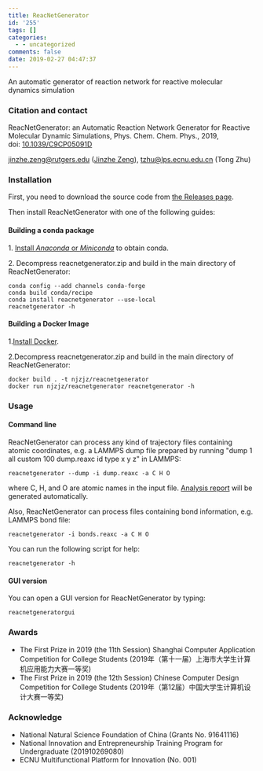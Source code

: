 ```yaml
---
title: ReacNetGenerator
id: '255'
tags: []
categories:
  - - uncategorized
comments: false
date: 2019-02-27 04:47:37
---
```


An automatic generator of reaction network for reactive molecular dynamics simulation

### Citation and contact

ReacNetGenerator: an Automatic Reaction Network Generator for Reactive Molecular Dynamic Simulations, Phys. Chem. Chem. Phys., 2019, doi: [10.1039/C9CP05091D](https://dx.doi.org/10.1039/C9CP05091D)

[jinzhe.zeng@rutgers.edu](mailto:jinzhe.zeng@rutgers.edu) ([Jinzhe Zeng](https://cv.njzjz.win)), [tzhu@lps.ecnu.edu.cn](mailto:tzhu@lps.ecnu.edu.cn) (Tong Zhu)

### Installation

First, you need to download the source code from [the Releases page](https://github.com/tongzhugroup/reacnetgenerator/releases).

Then install ReacNetGenerator with one of the following guides:

#### Building a conda package

1\. [Install _Anaconda_ or _Miniconda_](https://conda.io/projects/continuumio-conda/en/latest/user-guide/install/index.html) to obtain conda.  

2\. Decompress reacnetgenerator.zip and build in the main directory of ReacNetGenerator:

```
conda config --add channels conda-forge
conda build conda/recipe
conda install reacnetgenerator --use-local
reacnetgenerator -h
```

#### Building a Docker Image

1.[Install Docker](https://docs.docker.com/install/).

2.Decompress reacnetgenerator.zip and build in the main directory of ReacNetGenerator:

```
docker build . -t njzjz/reacnetgenerator
docker run njzjz/reacnetgenerator reacnetgenerator -h
```

### Usage

#### Command line

ReacNetGenerator can process any kind of trajectory files containing atomic coordinates, e.g. a LAMMPS dump file prepared by running "dump 1 all custom 100 dump.reaxc id type x y z" in LAMMPS:

```
reacnetgenerator --dump -i dump.reaxc -a C H O
```

where C, H, and O are atomic names in the input file. [Analysis report](https://reacnetgenerator.njzjz.win/report.html?jdata=https%3A%2F%2Fgist.githubusercontent.com%2Fnjzjz%2Fe9a4b42ceb7d2c3c7ada189f38708bf3%2Fraw%2F83d01b9ab1780b0ad2d1e7f934e61fa113cb0f9f%2Fmethane.json) will be generated automatically.

Also, ReacNetGenerator can process files containing bond information, e.g. LAMMPS bond file:

```
reacnetgenerator -i bonds.reaxc -a C H O
```

You can run the following script for help:

```
reacnetgenerator -h
```

#### GUI version

You can open a GUI version for ReacNetGenerator by typing:

```
reacnetgeneratorgui
```

### Awards

*   The First Prize in 2019 (the 11th Session) Shanghai Computer Application Competition for College Students (2019年（第十一届）上海市大学生计算机应用能力大赛一等奖)
*   The First Prize in 2019 (the 12th Session) Chinese Computer Design Competition for College Students (2019年（第12届）中国大学生计算机设计大赛一等奖)

### Acknowledge

*   National Natural Science Foundation of China (Grants No. 91641116)
*   National Innovation and Entrepreneurship Training Program for Undergraduate (201910269080)
*   ECNU Multifunctional Platform for Innovation (No. 001)